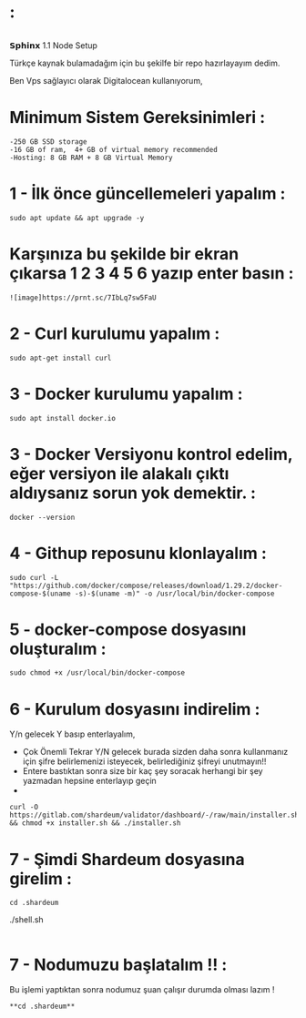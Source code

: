 #  :
```

```



𝗦𝗽𝗵𝗶𝗻𝘅 1.1 Node Setup

Türkçe kaynak bulamadağım için bu şekilfe bir repo hazırlayayım dedim.

Ben Vps sağlayıcı olarak Digitalocean kullanıyorum, 

# Minimum Sistem Gereksinimleri :
```
-250 GB SSD storage
-16 GB of ram,  4+ GB of virtual memory recommended
-Hosting: 8 GB RAM + 8 GB Virtual Memory
```
# 1 - İlk önce güncellemeleri yapalım :
```
sudo apt update && apt upgrade -y
```
# Karşınıza bu şekilde bir ekran çıkarsa 1 2 3 4 5 6 yazıp enter basın :
```
![image]https://prnt.sc/7IbLq7sw5FaU
```
# 2 -  Curl kurulumu yapalım :
```
sudo apt-get install curl 

```
# 3 - Docker kurulumu yapalım :
```
sudo apt install docker.io

```

# 3 - Docker Versiyonu kontrol edelim, eğer versiyon ile alakalı çıktı  aldıysanız sorun yok demektir. :
```
docker --version

```
# 4 - Githup reposunu klonlayalım :
```
sudo curl -L "https://github.com/docker/compose/releases/download/1.29.2/docker-compose-$(uname -s)-$(uname -m)" -o /usr/local/bin/docker-compose

```

# 5 - docker-compose dosyasını oluşturalım :
```
sudo chmod +x /usr/local/bin/docker-compose

```
# 6 - Kurulum dosyasını indirelim :

Y/n gelecek Y basıp enterlayalım,

* Çok Önemli Tekrar Y/N gelecek burada sizden daha sonra kullanmanız için şifre belirlemenizi isteyecek, belirlediğiniz şifreyi unutmayın!!
* Entere bastıktan sonra size bir kaç şey  soracak herhangi bir şey yazmadan hepsine enterlayıp geçin
* 

```
curl -O https://gitlab.com/shardeum/validator/dashboard/-/raw/main/installer.sh && chmod +x installer.sh && ./installer.sh

```



# 7 -  Şimdi Shardeum dosyasına girelim :
```
cd .shardeum
```
./shell.sh
```
```

# 7 -  Nodumuzu başlatalım !! :
Bu işlemi yaptıktan sonra nodumuz şuan çalışır durumda olması lazım !
```
**cd .shardeum**
```
